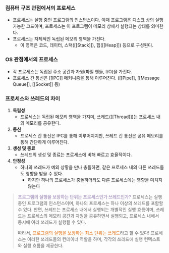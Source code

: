 ### 컴퓨터 구조 관점에서의 프로세스
- 프로세스는 실행 중인 프로그램의 인스턴스이다. 이때 프로그램은 디스크 상의 실행 가능한 코드이며, 프로세스는 이 프로그램이 메모리 상에서 실행되는 상태를 의미한다.
- 프로세스는 자체적인 독립된 메모리 영역을 가진다.
	- 이 영역은 코드, 데이터, 스택([[Stack]]), 힙([[Heap]]) 등으로 구성된다.
### OS 관점에서의 프로세스
- 각 프로세스는 독립된 주소 공간과 자원(파일 핸들, I/O)을 가진다.
- 프로세스 간 통신은 [[IPC]] 메커니즘을 통해 이루어진다. ([[Pipe]], [[Message Queue]], [[Socket]] 등)

### 프로세스와 쓰레드의 차이
1. **독립성**
	- 프로세스는 독립된 메모리 영역을 가지며, 쓰레드([[Thread]])는 프로세스 내의 메모리를 공유한다.
2. **통신**
	- 프로세스 간 통신은 IPC를 통해 이루어지지만, 쓰레드 간 통신은 공유 메모리를 통해 간단하게 이루어진다.
1. **생성 및 종료**
	- 쓰레드의 생성 및 종료는 프로세스에 비해 빠르고 효율적이다.
2. **안정성**
	- 하나의 쓰레드가 예외 상황을 만나 충돌하면, 같은 프로세스 내의 다른 쓰레드들도 영향을 받을 수 있다.
		- 하지만 하나의 프로세스가 충돌하더라도 다른 프로세스에는 영향을 미치지 않는다


> <font color="#9c86e9"><font color="#b2a2c7">**프로그램의 실행을 보장하는 단위는 프로세스인가 쓰레드인가?**</font></font>
> 프로세스는 실행 중인 프로그램의 인스턴스이며, 하나의 프로세스는 하나 이상의 쓰레드를 포함할 수 있다.
> 반면, 쓰레드는 프로세스 내에서 실행되는 개별적인 실행 흐름이며, 쓰레드는 프로세스의 메모리 공간과 자원을 공유하면서 실행되고, 프로세스 내에서 동시에 여러 쓰레드가 실행될 수 있다.
> 
> 따라서, <font color="#e36c09">프로그램의 실행을 보장하는 최소 단위는 쓰레드</font>라고 할 수 있다!
> 프로세스는 이러한 쓰레드들의 컨테이너 역할을 하며, 각각의 쓰레드에 실행 컨텍스트와 실행 흐름을 제공한다.

